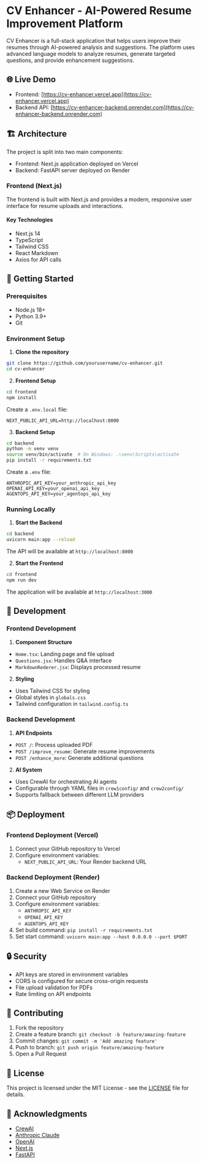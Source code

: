 # CV Enhancer - AI-Powered Resume Improvement Platform

CV Enhancer is a full-stack application that helps users improve their resumes through AI-powered analysis and suggestions. The platform uses advanced language models to analyze resumes, generate targeted questions, and provide enhancement suggestions.

## 🌐 Live Demo
- Frontend: [https://cv-enhancer.vercel.app](https://cv-enhancer.vercel.app)
- Backend API: [https://cv-enhancer-backend.onrender.com](https://cv-enhancer-backend.onrender.com)

## 🏗️ Architecture

The project is split into two main components:
- Frontend: Next.js application deployed on Vercel
- Backend: FastAPI server deployed on Render

### Frontend (Next.js)

The frontend is built with Next.js and provides a modern, responsive user interface for resume uploads and interactions.

#### Key Technologies
- Next.js 14
- TypeScript
- Tailwind CSS
- React Markdown
- Axios for API calls


## 🚀 Getting Started

### Prerequisites
- Node.js 18+
- Python 3.9+
- Git

### Environment Setup

1. **Clone the repository**
```bash
git clone https://github.com/yourusername/cv-enhancer.git
cd cv-enhancer
```

2. **Frontend Setup**
```bash
cd frontend
npm install
```

Create a `.env.local` file:
```env
NEXT_PUBLIC_API_URL=http://localhost:8000
```

3. **Backend Setup**
```bash
cd backend
python -m venv venv
source venv/bin/activate  # On Windows: .\venv\Scripts\activate
pip install -r requirements.txt
```

Create a `.env` file:
```env
ANTHROPIC_API_KEY=your_anthropic_api_key
OPENAI_API_KEY=your_openai_api_key
AGENTOPS_API_KEY=your_agentops_api_key
```

### Running Locally

1. **Start the Backend**
```bash
cd backend
uvicorn main:app --reload
```
The API will be available at `http://localhost:8000`

2. **Start the Frontend**
```bash
cd frontend
npm run dev
```
The application will be available at `http://localhost:3000`

## 🔧 Development

### Frontend Development

1. **Component Structure**
- `Home.tsx`: Landing page and file upload
- `Questions.jsx`: Handles Q&A interface
- `MarkdownRederer.jsx`: Displays processed resume

2. **Styling**
- Uses Tailwind CSS for styling
- Global styles in `globals.css`
- Tailwind configuration in `tailwind.config.ts`

### Backend Development

1. **API Endpoints**
- `POST /`: Process uploaded PDF
- `POST /improve_resume`: Generate resume improvements
- `POST /enhance_more`: Generate additional questions

2. **AI System**
- Uses CrewAI for orchestrating AI agents
- Configurable through YAML files in `crew1config/` and `crew2config/`
- Supports fallback between different LLM providers

## 📦 Deployment

### Frontend Deployment (Vercel)

1. Connect your GitHub repository to Vercel
2. Configure environment variables:
   - `NEXT_PUBLIC_API_URL`: Your Render backend URL

### Backend Deployment (Render)

1. Create a new Web Service on Render
2. Connect your GitHub repository
3. Configure environment variables:
   - `ANTHROPIC_API_KEY`
   - `OPENAI_API_KEY`
   - `AGENTOPS_API_KEY`
4. Set build command: `pip install -r requirements.txt`
5. Set start command: `uvicorn main:app --host 0.0.0.0 --port $PORT`

## 🔒 Security

- API keys are stored in environment variables
- CORS is configured for secure cross-origin requests
- File upload validation for PDFs
- Rate limiting on API endpoints

## 🤝 Contributing

1. Fork the repository
2. Create a feature branch: `git checkout -b feature/amazing-feature`
3. Commit changes: `git commit -m 'Add amazing feature'`
4. Push to branch: `git push origin feature/amazing-feature`
5. Open a Pull Request

## 📝 License

This project is licensed under the MIT License - see the [LICENSE](LICENSE) file for details.

## 🙏 Acknowledgments

- [CrewAI](https://github.com/joaomdmoura/crewAI)
- [Anthropic Claude](https://www.anthropic.com/)
- [OpenAI](https://openai.com/)
- [Next.js](https://nextjs.org/)
- [FastAPI](https://fastapi.tiangolo.com/)


